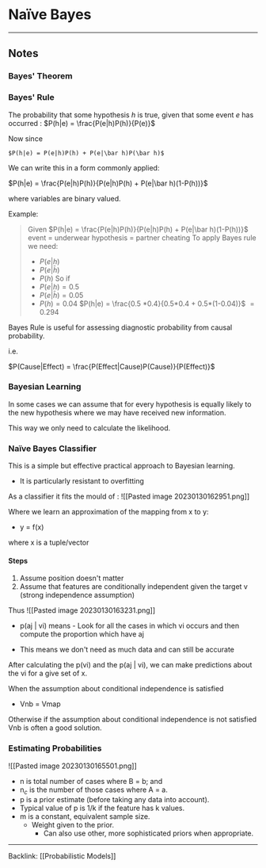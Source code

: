 # Naïve Bayes
---
## Notes

### Bayes' Theorem
### Bayes' Rule
The probability that some hypothesis $h$ is true, given that some event $e$ has occurred :
	$P(h|e) = \frac{P(e|h)P(h)}{P(e)}$

Now since

	$P(h|e) = P(e|h)P(h) + P(e|\bar h)P(\bar h)$

We can write this in a form commonly applied:

$P(h|e) = \frac{P(e|h)P(h)}{P(e|h)P(h) + P(e|\bar h)(1-P(h))}$

where variables are binary valued.

Example:
>Given
>	$P(h|e) = \frac{P(e|h)P(h)}{P(e|h)P(h) + P(e|\bar h)(1-P(h))}$
> event = underwear
> hypothesis = partner cheating
> To apply Bayes rule we need:
> - $P(e|h)$
> - $P(e|\bar h)$
> - $P(h)$
> So if 
>  - $P(e|h) = 0.5$
> - $P(e|\bar h) = 0.05$
> - $P(h) = 0.04$
>$P(h|e) = \frac{0.5 *0.4}{0.5*0.4 + 0.5*(1-0.04)}$
>           $= 0.294$


Bayes Rule is useful for assessing diagnostic probability from causal probability.

i.e.

$P(Cause|Effect) = \frac{P(Effect|Cause)P(Cause)}{P(Effect)}$

### Bayesian Learning
In some cases we can assume that for every hypothesis is equally likely to the new hypothesis where we may have received new information.

This way we only need to calculate the likelihood.

### Naïve Bayes Classifier

This is a simple but effective practical approach to Bayesian learning.
- It is particularly resistant to overfitting

As a classifier it fits the mould of : ![[Pasted image 20230130162951.png]]

Where we learn an approximation of the mapping from x to y: 

- y = f(x)

where x is a tuple/vector


#### Steps
1. Assume position doesn't matter
2. Assume that features are conditionally independent given the target v (strong independence assumption)

Thus ![[Pasted image 20230130163231.png]]
- p(aj | vi) means - Look for all the cases in which vi occurs and then compute the proportion which have aj

- This means we don't need as much data and can still be accurate

After calculating the p(vi) and the p(aj | vi), we can make predictions about the vi for a give set of x.

When the assumption about conditional independence is satisfied
- Vnb = Vmap

Otherwise if the assumption about conditional independence is not satisfied Vnb is often a good solution.

### Estimating Probabilities
![[Pasted image 20230130165501.png]]

- n is total number of cases where B = b; and 
- n$_c$ is the number of those cases where A = a.
- p is a prior estimate (before taking any data into account).
- Typical value of p is 1/k if the feature has k values.
- m is a constant, equivalent sample size.
	- Weight given to the prior.
		- Can also use other, more sophisticated priors when appropriate.





---
Backlink: [[Probabilistic Models]]
